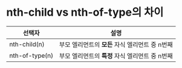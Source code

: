 # nth-child vs nth-of-type의 차이

|선택자 |설명|
|------|---|
|nth-child(n)|부모 엘리먼트의 **모든** 자식 엘리먼트 중 n번째|
|nth-of-type(n)|부모 엘리먼트의 **특정** 자식 엘리먼트 중 n번째|